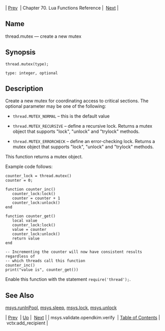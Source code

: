 | [Prev](lua.ref.msys.validate.opendkim.verify)  | Chapter 70. Lua Functions Reference |  [Next](lua.ref.vctx_add_recipient) |

<a name="lua.ref.thread.mutex"></a>
## Name

thread.mutex — create a new mutex

<a name="idp19220608"></a>
## Synopsis

`thread.mutex(type);`

`type: integer, optional`<a name="idp19223584"></a>
## Description

Create a new mutex for coordinating access to critical sections. The optional parameter may be one of the following:

*   `thread.MUTEX_NORMAL` – this is the default value

*   `thread.MUTEX_RECURSIVE` – define a recursive lock. Returns a mutex object that supports "lock", "unlock" and "trylock" methods.

*   `thread.MUTEX_ERRORCHECK` – define an error-checking lock. Returns a mutex object that supports "lock", "unlock" and "trylock" methods.

This function returns a mutex object.

Example code follows:

```
counter_lock = thread.mutex()
counter = 0;

function counter_inc()
   counter_lock:lock()
   counter = counter + 1
   counter_lock:unlock()
end

function counter_get()
   local value
   counter_lock:lock()
   value = counter
   counter_lock:unlock()
   return value
end

-- Incrementing the counter will now have consistent results regardless of
-- which threads call this function
counter_inc()
print("value is", counter_get())
```

Enable this function with the statement `require('thread');`.

<a name="idp19233296"></a>
## See Also

[msys.runInPool](lua.ref.msys.runinpool "msys.runInPool"), [msys.sleep](lua.ref.msys.sleep "msys.sleep"), [msys.lock](lua.ref.msys.lock "msys.lock"), [msys.unlock](lua.ref.msys.unlock "msys.unlock")

| [Prev](lua.ref.msys.validate.opendkim.verify)  | [Up](lua.function.details) |  [Next](lua.ref.vctx_add_recipient) |
| msys.validate.opendkim.verify  | [Table of Contents](index) |  vctx:add_recipient |

